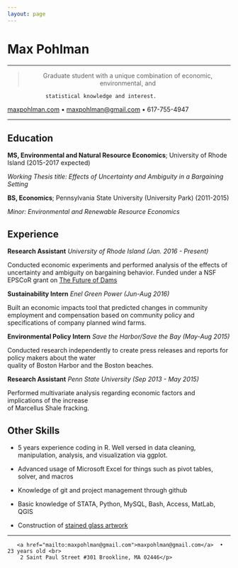 ```yaml
---
layout: page
---
```

Max Pohlman
============

----

><p align="center">Graduate student with a unique combination of economic, environmental, and 
  				statistical knowledge and interest.

<a href="maxpohlman.com">maxpohlman.com</a>  •   <a href="mailto:maxpohlman@gmail.com">maxpohlman@gmail.com</a>  •  617-755-4947 </p>

----

Education
---------


**MS, Environmental and Natural Resource Economics**; University of Rhode Island (2015-2017 expected)

*Working Thesis title: Effects of Uncertainty and Ambiguity in a Bargaining Setting*

**BS, Economics**; Pennsylvania State University (University Park) (2011-2015)

*Minor: Environmental and Renewable Resource Economics*

Experience
----------

**Research Assistant**
*University of Rhode Island (Jan. 2016 - Present)*

Conducted economic experiments and performed analysis of the effects of uncertainty
and ambiguity on bargaining behavior. Funded under a NSF EPSCoR grant on [The Future of Dams](https://nsf.gov/awardsearch/showAward?AWD_ID=1539071)

**Sustainability Intern**
*Enel Green Power (Jun-Aug 2016)*

Built an economic impacts tool that predicted changes in community employment
and compensation based on community policy and specifications of company planned wind farms.

**Environmental Policy Intern**
*Save the Harbor/Save the Bay  (May-Aug 2015)*

Conducted research independently to create press releases and reports for policy makers about the water 	
quality of Boston Harbor and the Boston beaches.

**Research Assistant**
*Penn State University  (Sep 2013 - May 2015)*

Performed multivariate analysis regarding economic factors and implications of the increase   	
of Marcellus Shale fracking. 
 
Other Skills
--------------------

* 5 years experience coding in R. Well versed in data cleaning, manipulation,
analysis, and visualization via ggplot.

* Advanced usage of Microsoft Excel for things such as pivot tables, solver, and macros

* Knowledge of git and project management through github

* Basic knowledge of STATA, Python, MySQL, Bash, Access, MatLab, QGIS

* Construction of [stained glass artwork](http://www.maxpohlman.com/stainedglass) 

----

><p align="center">
       <a href="mailto:maxpohlman@gmail.com">maxpohlman@gmail.com</a>  • 23 years old <br>
		2 Saint Paul Street #301 Brookline, MA 02446</p>

